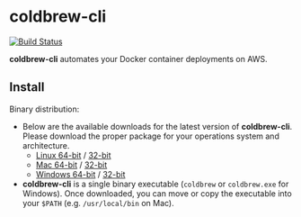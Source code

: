 # coldbrew-cli

[![Build Status](https://travis-ci.org/coldbrewcloud/coldbrew-cli.svg?branch=master)](https://travis-ci.org/coldbrewcloud/coldbrew-cli)

**coldbrew-cli** automates your Docker container deployments on AWS.

## Install

Binary distribution:

- Below are the available downloads for the latest version of **coldbrew-cli**. Please download the proper package for your operations system and architecture.
  - [Linux 64-bit](https://s3-us-west-2.amazonaws.com/files.coldbrewcloud.com/cli/linux/amd64/coldbrew) / [32-bit](https://s3-us-west-2.amazonaws.com/files.coldbrewcloud.com/cli/linux/386/coldbrew)
  - [Mac 64-bit](https://s3-us-west-2.amazonaws.com/files.coldbrewcloud.com/cli/darwin/amd64/coldbrew) / [32-bit](https://s3-us-west-2.amazonaws.com/files.coldbrewcloud.com/cli/darwin/386/coldbrew)
  - [Windows 64-bit](https://s3-us-west-2.amazonaws.com/files.coldbrewcloud.com/cli/windows/amd64/coldbrew.exe) / [32-bit](https://s3-us-west-2.amazonaws.com/files.coldbrewcloud.com/cli/windows/386/coldbrew.exe)
- **coldbrew-cli** is a single binary executable (`coldbrew` or `coldbrew.exe` for Windows). Once downloaded, you can move or copy the executable into your `$PATH` (e.g. `/usr/local/bin` on Mac).
